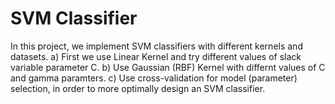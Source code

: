 # SVM Classifier 
In this project, we implement SVM classifiers with different kernels and datasets.
a) First we use Linear Kernel and try different values of slack variable parameter C.
b) Use Gaussian (RBF) Kernel with differnt values of C and gamma paramters.
c) Use cross-validation for model (parameter) selection, in order to more optimally design an SVM classifier.
